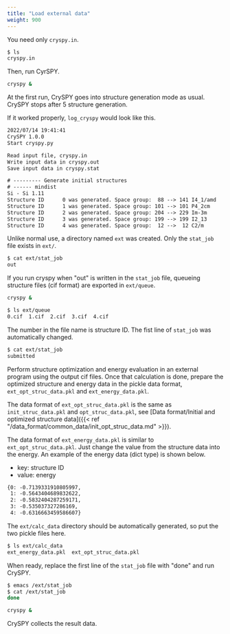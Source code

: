 ```yaml
---
title: "Load external data"
weight: 900
---
```


You need only `cryspy.in`.

``` zsh
$ ls
cryspy.in
```

Then, run CyrSPY.

``` zsh
cryspy &
```

At the first run, CrySPY goes into structure generation mode as usual.
CrySPY stops after 5 structure generation.

If it worked properly, `log_cryspy` would look like this.
``` txt
2022/07/14 19:41:41
CrySPY 1.0.0
Start cryspy.py

Read input file, cryspy.in
Write input data in cryspy.out
Save input data in cryspy.stat

# --------- Generate initial structures
# ------ mindist
Si - Si 1.11
Structure ID      0 was generated. Space group:  88 --> 141 I4_1/amd
Structure ID      1 was generated. Space group: 101 --> 101 P4_2cm
Structure ID      2 was generated. Space group: 204 --> 229 Im-3m
Structure ID      3 was generated. Space group: 199 --> 199 I2_13
Structure ID      4 was generated. Space group:  12 -->  12 C2/m
```

Unlike normal use, a directory named `ext` was created.
Only the `stat_job` file exists in `ext/`.

``` zsh
$ cat ext/stat_job
out
```

If you run cryspy when "out" is written in the `stat_job` file, queueing structure files (cif format) are exported in `ext/queue`.


``` zsh
cryspy &
```

``` zsh
$ ls ext/queue
0.cif  1.cif  2.cif  3.cif  4.cif
```

The number in the file name is structure ID.
The fist line of `stat_job` was automatically changed.

``` zsh
$ cat ext/stat_job
submitted
```

Perform structure optimization and energy evaluation in an external program using the output cif files.
Once that calculation is done, prepare the optimized structure and energy data in the pickle data format, `ext_opt_struc_data.pkl` and `ext_energy_data.pkl`.


The data format of `ext_opt_struc_data.pkl` is the same as `init_struc_data.pkl` and `opt_struc_data.pkl`, see [Data format/Initial and optimized structure data]({{< ref "/data_format/common_data/init_opt_struc_data.md" >}}).


The data format of `ext_energy_data.pkl` is similar to `ext_opt_struc_data.pkl`. Just change the value from the structure data into the energy.
An example of the energy data (dict type) is shown below.
- key: structure ID
- value: energy

``` txt
{0: -0.7139331910805997,
 1: -0.5643404689832622,
 2: -0.5832404287259171,
 3: -0.535037327286169,
 4: -0.6316663459586607}
 ```


The `ext/calc_data` directory should be automatically generated, so put the two pickle files here.

``` zsh
$ ls ext/calc_data
ext_energy_data.pkl  ext_opt_struc_data.pkl
```

When ready, replace the first line of the `stat_job` file with "done" and run CrySPY.

``` zsh
$ emacs /ext/stat_job
$ cat /ext/stat_job
done
```

``` zsh
cryspy &
```

CrySPY collects the result data.
